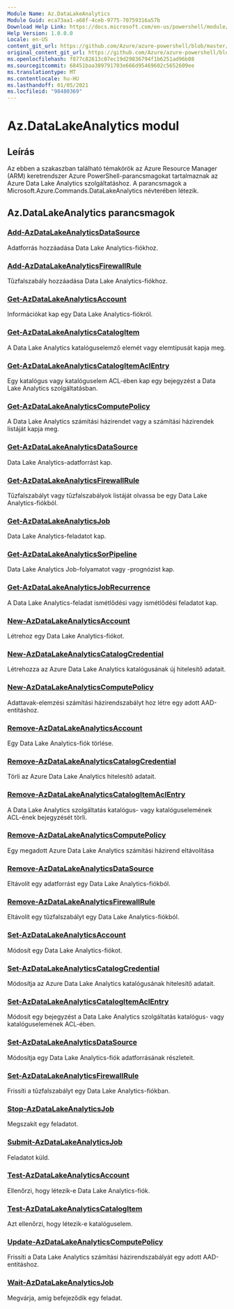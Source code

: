 ```yaml
---
Module Name: Az.DataLakeAnalytics
Module Guid: eca73aa1-a68f-4ceb-9775-70759316a57b
Download Help Link: https://docs.microsoft.com/en-us/powershell/module/az.datalakeanalytics
Help Version: 1.0.0.0
Locale: en-US
content_git_url: https://github.com/Azure/azure-powershell/blob/master/src/DataLakeAnalytics/DataLakeAnalytics/help/Az.DataLakeAnalytics.md
original_content_git_url: https://github.com/Azure/azure-powershell/blob/master/src/DataLakeAnalytics/DataLakeAnalytics/help/Az.DataLakeAnalytics.md
ms.openlocfilehash: f877c82613c07ec19d29836794f1b6251ad96b08
ms.sourcegitcommit: 68451baa389791703e666d95469602c5652609ee
ms.translationtype: MT
ms.contentlocale: hu-HU
ms.lasthandoff: 01/05/2021
ms.locfileid: "98480369"
---
```

# Az.DataLakeAnalytics modul
## Leírás
Az ebben a szakaszban található témakörök az Azure Resource Manager (ARM) keretrendszer Azure PowerShell-parancsmagokat tartalmaznak az Azure Data Lake Analytics szolgáltatáshoz. A parancsmagok a Microsoft.Azure.Commands.DataLakeAnalytics névterében létezik.

## Az.DataLakeAnalytics parancsmagok
### [Add-AzDataLakeAnalyticsDataSource](Add-AzDataLakeAnalyticsDataSource.md)
Adatforrás hozzáadása Data Lake Analytics-fiókhoz.

### [Add-AzDataLakeAnalyticsFirewallRule](Add-AzDataLakeAnalyticsFirewallRule.md)
Tűzfalszabály hozzáadása Data Lake Analytics-fiókhoz.

### [Get-AzDataLakeAnalyticsAccount](Get-AzDataLakeAnalyticsAccount.md)
Információkat kap egy Data Lake Analytics-fiókról.

### [Get-AzDataLakeAnalyticsCatalogItem](Get-AzDataLakeAnalyticsCatalogItem.md)
A Data Lake Analytics katalóguselemző elemét vagy elemtípusát kapja meg.

### [Get-AzDataLakeAnalyticsCatalogItemAclEntry](Get-AzDataLakeAnalyticsCatalogItemAclEntry.md)
Egy katalógus vagy katalóguselem ACL-ében kap egy bejegyzést a Data Lake Analytics szolgáltatásban.

### [Get-AzDataLakeAnalyticsComputePolicy](Get-AzDataLakeAnalyticsComputePolicy.md)
A Data Lake Analytics számítási házirendet vagy a számítási házirendek listáját kapja meg.

### [Get-AzDataLakeAnalyticsDataSource](Get-AzDataLakeAnalyticsDataSource.md)
Data Lake Analytics-adatforrást kap.

### [Get-AzDataLakeAnalyticsFirewallRule](Get-AzDataLakeAnalyticsFirewallRule.md)
Tűzfalszabályt vagy tűzfalszabályok listáját olvassa be egy Data Lake Analytics-fiókból.

### [Get-AzDataLakeAnalyticsJob](Get-AzDataLakeAnalyticsJob.md)
Data Lake Analytics-feladatot kap.

### [Get-AzDataLakeAnalyticsSorPipeline](Get-AzDataLakeAnalyticsJobPipeline.md)
Data Lake Analytics Job-folyamatot vagy -prognózist kap.

### [Get-AzDataLakeAnalyticsJobRecurrence](Get-AzDataLakeAnalyticsJobRecurrence.md)
A Data Lake Analytics-feladat ismétlődési vagy ismétlődési feladatot kap.

### [New-AzDataLakeAnalyticsAccount](New-AzDataLakeAnalyticsAccount.md)
Létrehoz egy Data Lake Analytics-fiókot.

### [New-AzDataLakeAnalyticsCatalogCredential](New-AzDataLakeAnalyticsCatalogCredential.md)
Létrehozza az Azure Data Lake Analytics katalógusának új hitelesítő adatait.

### [New-AzDataLakeAnalyticsComputePolicy](New-AzDataLakeAnalyticsComputePolicy.md)
Adattavak-elemzési számítási házirendszabályt hoz létre egy adott AAD-entitáshoz.

### [Remove-AzDataLakeAnalyticsAccount](Remove-AzDataLakeAnalyticsAccount.md)
Egy Data Lake Analytics-fiók törlése.

### [Remove-AzDataLakeAnalyticsCatalogCredential](Remove-AzDataLakeAnalyticsCatalogCredential.md)
Törli az Azure Data Lake Analytics hitelesítő adatait.

### [Remove-AzDataLakeAnalyticsCatalogItemAclEntry](Remove-AzDataLakeAnalyticsCatalogItemAclEntry.md)
A Data Lake Analytics szolgáltatás katalógus- vagy katalóguselemének ACL-ének bejegyzését törli.

### [Remove-AzDataLakeAnalyticsComputePolicy](Remove-AzDataLakeAnalyticsComputePolicy.md)
Egy megadott Azure Data Lake Analytics számítási házirend eltávolítása

### [Remove-AzDataLakeAnalyticsDataSource](Remove-AzDataLakeAnalyticsDataSource.md)
Eltávolít egy adatforrást egy Data Lake Analytics-fiókból.

### [Remove-AzDataLakeAnalyticsFirewallRule](Remove-AzDataLakeAnalyticsFirewallRule.md)
Eltávolít egy tűzfalszabályt egy Data Lake Analytics-fiókból.

### [Set-AzDataLakeAnalyticsAccount](Set-AzDataLakeAnalyticsAccount.md)
Módosít egy Data Lake Analytics-fiókot.

### [Set-AzDataLakeAnalyticsCatalogCredential](Set-AzDataLakeAnalyticsCatalogCredential.md)
Módosítja az Azure Data Lake Analytics katalógusának hitelesítő adatait.

### [Set-AzDataLakeAnalyticsCatalogItemAclEntry](Set-AzDataLakeAnalyticsCatalogItemAclEntry.md)
Módosít egy bejegyzést a Data Lake Analytics szolgáltatás katalógus- vagy katalóguselemének ACL-ében.

### [Set-AzDataLakeAnalyticsDataSource](Set-AzDataLakeAnalyticsDataSource.md)
Módosítja egy Data Lake Analytics-fiók adatforrásának részleteit.

### [Set-AzDataLakeAnalyticsFirewallRule](Set-AzDataLakeAnalyticsFirewallRule.md)
Frissíti a tűzfalszabályt egy Data Lake Analytics-fiókban.

### [Stop-AzDataLakeAnalyticsJob](Stop-AzDataLakeAnalyticsJob.md)
Megszakít egy feladatot.

### [Submit-AzDataLakeAnalyticsJob](Submit-AzDataLakeAnalyticsJob.md)
Feladatot küld.

### [Test-AzDataLakeAnalyticsAccount](Test-AzDataLakeAnalyticsAccount.md)
Ellenőrzi, hogy létezik-e Data Lake Analytics-fiók.

### [Test-AzDataLakeAnalyticsCatalogItem](Test-AzDataLakeAnalyticsCatalogItem.md)
Azt ellenőrzi, hogy létezik-e katalóguselem.

### [Update-AzDataLakeAnalyticsComputePolicy](Update-AzDataLakeAnalyticsComputePolicy.md)
Frissíti a Data Lake Analytics számítási házirendszabályát egy adott AAD-entitáshoz.

### [Wait-AzDataLakeAnalyticsJob](Wait-AzDataLakeAnalyticsJob.md)
Megvárja, amíg befejeződik egy feladat.

